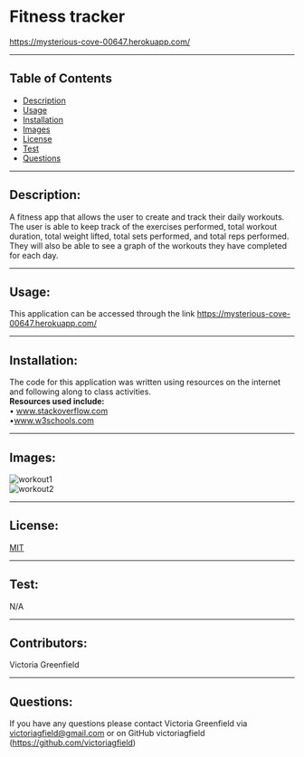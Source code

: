 # Fitness tracker
https://mysterious-cove-00647.herokuapp.com/

  <hr>

  ## Table of Contents
  * [Description](#description)
  * [Usage](#usage)
  * [Installation](#installation)
  * [Images](#images)
  * [License](#license)
  * [Test](#test)
  * [Questions](#questions)

  <hr>

  ## Description: 
   A fitness app that allows the user to create and track their daily workouts. The user is able to keep track of the exercises performed, total workout duration, total weight lifted, total sets performed, and total reps performed. They will also be able to see a graph of the workouts they have completed  for each day.
 

   <hr>

  ## Usage: 
   This application can be accessed through the link https://mysterious-cove-00647.herokuapp.com/


   <hr>

   ## Installation: 
   The code for this application was written using resources on the internet and following along to class activities.<br>
  <b> Resources used include: </b><br>
  • www.stackoverflow.com <br>
  •www.w3schools.com <br>   
   <hr>
   
   ## Images:
![workout1](https://user-images.githubusercontent.com/66035385/96936806-be93ba80-1494-11eb-95ec-81b6ba56947f.jpg)<br>
![workout2](https://user-images.githubusercontent.com/66035385/96936807-be93ba80-1494-11eb-884f-00e0059cb48f.jpg)<br>
   <hr>

   ## License: 
  [MIT](https://opensource.org/licenses/MIT)<br>


   <hr>

   ## Test: 
  N/A



   <hr>

   ## Contributors: 
   Victoria Greenfield


   <hr>

## Questions: 
If you have any questions please contact Victoria Greenfield via victoriagfield@gmail.com or on GitHub victoriagfield (https://github.com/victoriagfield)

